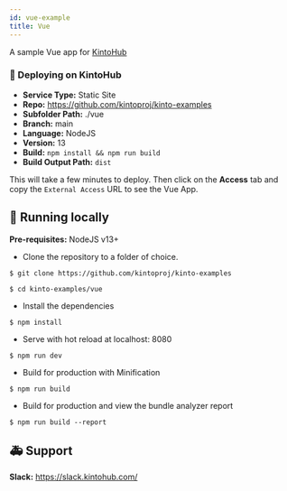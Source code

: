 ```yaml
---
id: vue-example
title: Vue
---
```


A sample Vue app for [KintoHub](https://kintohub.com)

### :rocket: Deploying on KintoHub

- **Service Type:** Static Site
- **Repo:** https://github.com/kintoproj/kinto-examples
- **Subfolder Path:** ./vue
- **Branch:** main
- **Language:** NodeJS
- **Version:** 13
- **Build:** `npm install && npm run build`
- **Build Output Path:** `dist`

This will take a few minutes to deploy. Then click on the **Access** tab and copy the `External Access` URL to see the Vue App.

## :hammer: Running locally

**Pre-requisites:** NodeJS v13+

- Clone the repository to a folder of choice.

```
$ git clone https://github.com/kintoproj/kinto-examples

$ cd kinto-examples/vue
```

- Install the dependencies

```
$ npm install
```

- Serve with hot reload at localhost: 8080

```
$ npm run dev
```

- Build for production with Minification

```
$ npm run build
```

- Build for production and view the bundle analyzer report

```
$ npm run build --report
```

## :ambulance: Support

**Slack:** https://slack.kintohub.com/
